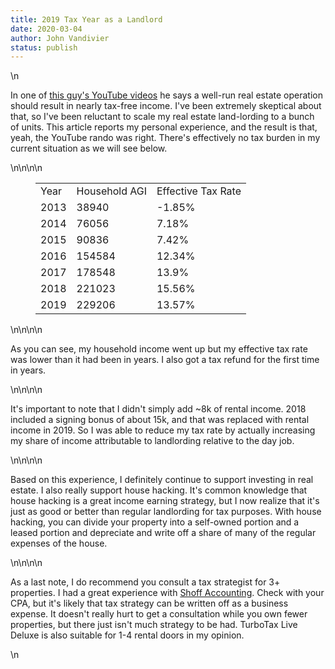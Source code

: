 ```yaml
---
title: 2019 Tax Year as a Landlord
date: 2020-03-04
author: John Vandivier
status: publish
---
```


<!-- wp:paragraph -->\n<p>In one of <a href=\"https://www.youtube.com/channel/UCoJhK5kMc4LjBKdiYrDtzlA\">this guy's YouTube videos</a> he says a well-run real estate operation should result in nearly tax-free income. I've been extremely skeptical about that, so I've been reluctant to scale my real estate land-lording to a bunch of units. This article reports my personal experience, and the result is that, yeah, the YouTube rando was right. There's effectively no tax burden in my current situation as we will see below.</p>\n<!-- /wp:paragraph -->\n\n<!-- wp:table -->\n<figure class=\"wp-block-table\"><table class=\"\"><tbody><tr><td>Year</td><td>Household AGI</td><td>Effective Tax Rate</td></tr><tr><td>2013</td><td>38940</td><td>-1.85%</td></tr><tr><td>2014</td><td>76056</td><td>7.18%</td></tr><tr><td>2015</td><td>90836</td><td>7.42%</td></tr><tr><td>2016</td><td>154584</td><td>12.34%</td></tr><tr><td>2017</td><td>178548</td><td>13.9%</td></tr><tr><td>2018</td><td>221023</td><td>15.56%</td></tr><tr><td>2019</td><td>229206</td><td>13.57%</td></tr></tbody></table></figure>\n<!-- /wp:table -->\n\n<!-- wp:paragraph -->\n<p>As you can see, my household income went up but my effective tax rate was lower than it had been in years. I also got a tax refund for the first time in years.</p>\n<!-- /wp:paragraph -->\n\n<!-- wp:paragraph -->\n<p>It's important to note that I didn't simply add ~8k of rental income. 2018 included a signing bonus of about 15k, and that was replaced with rental income in 2019. So I was able to reduce my tax rate by actually increasing my share of income attributable to landlording relative to the day job.</p>\n<!-- /wp:paragraph -->\n\n<!-- wp:paragraph -->\n<p>Based on this experience, I definitely continue to support investing in real estate. I also really support house hacking. It's common knowledge that house hacking is a great income earning strategy, but I now realize that it's just as good or better than regular landlording for tax purposes. With house hacking, you can divide your property into a self-owned portion and a leased portion and depreciate and write off a share of many of the regular expenses of the house.</p>\n<!-- /wp:paragraph -->\n\n<!-- wp:paragraph -->\n<p>As a last note, I do recommend you consult a tax strategist for 3+ properties. I had a great experience with <a href=\"https://www.shoffaccounting.com/\">Shoff Accounting</a>. Check with your CPA, but it's likely that tax strategy can be written off as a business expense. It doesn't really hurt to get a consultation while you own fewer properties, but there just isn't much strategy to be had. TurboTax Live Deluxe is also suitable for 1-4 rental doors in my opinion.</p>\n<!-- /wp:paragraph -->